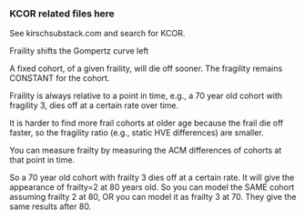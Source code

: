 ### KCOR related files here
See kirschsubstack.com and search for KCOR.

Fraility shifts the Gompertz curve left

A fixed cohort, of a given fraility, will die off sooner. The fragility remains CONSTANT for the cohort.

Fraility is always relative to a point in time, e.g., a 70 year old cohort with fragility 3, dies off at a certain rate over time.

It is harder to find more frail cohorts at older age because the frail die off faster, so the fragility ratio (e.g., static HVE differences) are smaller.

You can measure frailty by measuring the ACM differences of cohorts at that point in time.

So a 70 year old cohort with frailty 3 dies off at a certain rate. It will give the appearance of frailty=2 at 80 years old. So you can model the SAME cohort assuming frailty 2 at 80, OR you can model it as frailty 3 at 70. They give the same results after 80.
